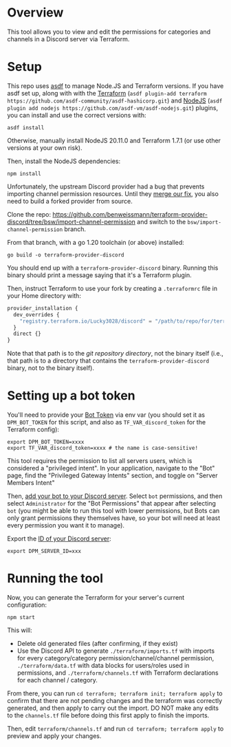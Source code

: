 # Overview

This tool allows you to view and edit the permissions for categories and channels in a Discord server via Terraform.

# Setup

This repo uses [asdf](https://asdf-vm.com/) to manage Node.JS and Terraform versions. If you have asdf set up, along with with the [Terraform](https://github.com/asdf-community/asdf-hashicorp) (`asdf plugin-add terraform https://github.com/asdf-community/asdf-hashicorp.git`) and [NodeJS](https://github.com/asdf-vm/asdf-nodejs) (`asdf plugin add nodejs https://github.com/asdf-vm/asdf-nodejs.git`) plugins, you can install and use the correct versions with:

```
asdf install
```

Otherwise, manually install NodeJS 20.11.0 and Terraform 1.7.1 (or use other versions at your own risk).

Then, install the NodeJS dependencies:

```
npm install
```

Unfortunately, the upstream Discord provider had a bug that prevents importing channel permission resources. Until they [merge our fix](https://github.com/Lucky3028/terraform-provider-discord/pull/126), you also need to build a forked provider from source.

Clone the repo: https://github.com/benweissmann/terraform-provider-discord/tree/bsw/import-channel-permission and switch to the `bsw/import-channel-permission` branch.

From that branch, with a go 1.20 toolchain (or above) installed:

```
go build -o terraform-provider-discord
```

You should end up with a `terraform-provider-discord` binary. Running this binary should print a message saying that it's a Terraform plugin.

Then, instruct Terraform to use your fork by creating a `.terraformrc` file in your Home directory with:

```terraform
provider_installation {
  dev_overrides {
    "registry.terraform.io/Lucky3028/discord" = "/path/to/repo/for/terraform-provider-discord"
  }
  direct {}
}
```

Note that that path is to the *git repository directory*, not the binary itself (i.e., that path is to a directory that contains the `terraform-provider-discord` binary, not to the binary itself).

# Setting up a bot token

You'll need to provide your [Bot Token](https://discordjs.guide/preparations/setting-up-a-bot-application.html#your-bot-s-token) via env var (you should set it as `DPM_BOT_TOKEN` for this script, and also as `TF_VAR_discord_token` for the Terraform config):

```
export DPM_BOT_TOKEN=xxxx
export TF_VAR_discord_token=xxxx # the name is case-sensitive!
```

This tool requires the permission to list all servers users, which is considered a "privileged intent". In your application, navigate to the "Bot" page, find the "Privileged Gateway Intents" section, and toggle on "Server Members Intent"

Then, [add your bot to your Discord server](https://discordjs.guide/preparations/adding-your-bot-to-servers.html#creating-and-using-your-invite-link). Select `bot` permissions, and then select `Administrator` for the "Bot Permissions" that appear after selecting `bot` (you might be able to run this tool with lower permissions, but Bots can only grant permissions they themselves have, so your bot will need at least every permission you want it to manage).

Export the [ID of your Discord server](https://support.discord.com/hc/en-us/articles/206346498-Where-can-I-find-my-User-Server-Message-ID):

```
export DPM_SERVER_ID=xxx
```

# Running the tool

Now, you can generate the Terraform for your server's current configuration:

```
npm start
```

This will:

- Delete old generated files (after confirming, if they exist)
- Use the Discord API to generate `./terraform/imports.tf` with imports for every category/category permission/channel/channel permission, `./terraform/data.tf` with data blocks for users/roles used in permissions, and `./terraform/channels.tf` with Terraform declarations for each channel / category.

From there, you can run `cd terraform; terraform init; terraform apply` to confirm that there are not pending changes and the terraform was correctly generated, and then apply to carry out the import. DO NOT make any edits to the `channels.tf` file before doing this first apply to finish the imports.

Then, edit `terraform/channels.tf` and run `cd terraform; terraform apply` to preview and apply your changes.
